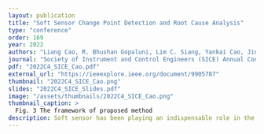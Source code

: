 ```yaml
---
layout: publication
title: "Soft Sensor Change Point Detection and Root Cause Analysis"
type: "conference"
order: 169
year: 2022
authors: "Liang Cao, R. Bhushan Gopaluni, Lim C. Siang, Yankai Cao, Jin Li"
journal: "Society of Instrument and Control Engineers (SICE) Annual Conference, Kumamoto, Japan (To Appear)"
pdf: "2022C4_SICE_Cao.pdf"
external_url: "https://ieeexplore.ieee.org/document/9905787"
thumbnail: "2022C4_SICE_Cao.png"
slides: "2022C4_SICE_Slides.pdf"
image: "/assets/thumbnails/2022C4_SICE_Cao.png"
thumbnail_caption: >
  Fig. 3 The framework of proposed method
description: Soft sensor has been playing an indispensable role in the process monitoring of key process variables. How to know if deployed soft sensor models are still performing well is a challenging but crucial topic for the industry. If there exists change points in soft sensor predictions, it indicates abrupt and significant changes in the process conditions. The presence of change points may require us to rebuild the model to ensure that it does not drift. Root cause analysis plays an important role in process monitoring when a change point occurs. Fast and accurate change point attribution is essential for timely recovery of model performance. This work proposes a straightforward way to detect the change points and find the root causes of changes. Off-line change point detection is used to detect changes by formulating change point detection as a discrete optimization problem. Then, we work on understanding which feature or combination of features that are shifting soft sensor predictions. Shapley additive explanations (SHAP) is adopted to explain the predictions of soft sensor model. It connects optimal contribution distribution with local explanations using the classic Shapley values. Finally, the effectiveness of proposed algorithms is validated on a real industrial data.
---
```


